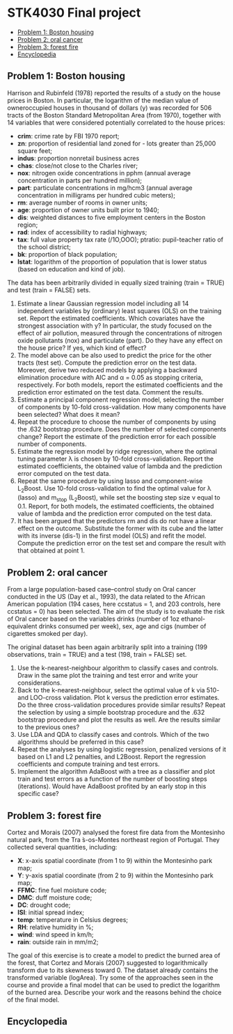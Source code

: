 # STK4030 Final project

- [Problem 1: Boston housing](#problem-1)
- [Problem 2: oral cancer](#problem-2)
- [Problem 3: forest fire](#problem-3)
- [Encyclopedia](#encyclopedia)

## Problem 1: Boston housing

Harrison and Rubinfeld (1978) reported the results of a study on the house prices in Boston. In particular, the logarithm of the median value of owneroccupied houses in thousand of dollars (y) was recorded for 506 tracts of the Boston Standard Metropolitan Area (from 1970), together with 14 variables that were considered potentially correlated to the house prices:

- **crim**: crime rate by FBI 1970 report;
- **zn**: proportion of residential land zoned for - lots greater than 25,000 square feet;
- **indus**: proportion nonretail business acres
- **chas**: close/not close to the Charles river;
- **nox**: nitrogen oxide concentrations in pphm (annual average concentration in parts per hundred million);
- **part**: particulate concentrations in mg/hcm3 (annual average concentration in milligrams per hundred cubic meters);
- **rm**: average number of rooms in owner units;
- **age**: proportion of owner units built prior to 1940;
- **dis**: weighted distances to five employment centers in the Boston region;
- **rad**: index of accessibility to radial highways;
- **tax**: full value property tax rate ($/$1O,OOO);
ptratio: pupil-teacher ratio of the school district;
- **bk**: proportion of black population;
- **lstat**: logarithm of the proportion of population that is lower status (based on education and kind of job).

The data has been arbitrarily divided in equally sized training (train = TRUE) and test (train = FALSE) sets.

1. Estimate a linear Gaussian regression model including all 14 independent variables by (ordinary) least squares (OLS) on the training set. Report the estimated coefficients. Which covariates have the strongest association with y? In particular, the study focused on the effect of air pollution, measured through the concentrations of nitrogen oxide pollutants (nox) and particulate (part). Do they have any effect on the house price? If yes, which kind of effect?
2. The model above can be also used to predict the price for the other tracts (test set). Compute the prediction error on the test data. Moreover, derive two reduced models by applying a backward elimination procedure with AIC and α = 0.05 as stopping criteria, respectively. For both models, report the estimated coefficients and the prediction error estimated on the test data. Comment the results.
3. Estimate a principal component regression model, selecting the number of components by 10-fold cross-validation. How many components have been selected? What does it mean?
4. Repeat the procedure to choose the number of components by using the .632 bootstrap procedure. Does the number of selected components change? Report the estimate of the prediction error for each possible number of components.
5. Estimate the regression model by ridge regression, where the optimal tuning parameter λ is chosen by 10-fold cross-validation. Report the estimated coefficients, the obtained value of lambda and the prediction error computed on the test data.
6. Repeat the same procedure by using lasso and component-wise L<sub>2</sub>Boost. Use 10-fold cross-validation to find the optimal value for λ (lasso) and m<sub>stop</sub> (L<sub>2</sub>Boost), while set the boosting step size ν equal to 0.1. Report, for both models, the estimated coefficients, the obtained value of lambda and the prediction error computed on the test data.
7. It has been argued that the predictors rm and dis do not have a linear effect on the outcome. Substitute the former with its cube and the latter with its inverse (dis-1) in the first model (OLS) and refit the model. Compute the prediction error on the test set and compare the result with that obtained at point 1.

## Problem 2: oral cancer

From a large population-based case–control study on Oral cancer conducted in the US (Day et al., 1993), the data related to the African American population (194 cases, here ccstatus = 1, and 203 controls, here ccstatus = 0) has been selected. The aim of the study is to evaluate the risk of Oral cancer based on the variables drinks (number of 1oz ethanol-equivalent drinks consumed per week), sex, age and cigs (number of cigarettes smoked per day).
					
The original dataset has been again arbitrarily split into a training (199 observations, train = TRUE) and a test (198, train = FALSE) set.				

1. Use the k-nearest-neighbour algorithm to classify cases and controls. Draw in the same plot the training and test error and write your considerations.
2. Back to the k-nearest-neighbour, select the optimal value of k via 510- and LOO-cross validation. Plot k versus the prediction error estimates. Do the three cross-validation procedures provide similar results? Repeat the selection by using a simple bootstrap procedure and the .632 bootstrap procedure and plot the results as well. Are the results similar to the previous ones?
3. Use LDA and QDA to classify cases and controls. Which of the two algorithms should be preferred in this case?
4. Repeat the analyses by using logistic regression, penalized versions of it based on L1 and L2 penalties, and L2Boost. Report the regression coefficients and compute training and test errors.
5. Implement the algorithm AdaBoost with a tree as a classifier and plot train and test errors as a function of the number of boosting steps (iterations). Would have AdaBoost profited by an early stop in this specific case?

## Problem 3: forest fire

Cortez and Morais (2007) analysed the forest fire data from the Montesinho natural park, from the Tra ́s-os-Montes northeast region of Portugal. They collected several quantities, including:

- **X**: x-axis spatial coordinate (from 1 to 9) within the Montesinho park map;
- **Y**: y-axis spatial coordinate (from 2 to 9) within the Montesinho park map;
- **FFMC**: fine fuel moisture code;
- **DMC**: duff moisture code;
- **DC**: drought code;
- **ISI**: initial spread index;
- **temp**: temperature in Celsius degrees;
- **RH**: relative humidity in %;
- **wind**: wind speed in km/h;
- **rain**: outside rain in mm/m2;

The goal of this exercise is to create a model to predict the burned area of the forest, that Cortez and Morais (2007) suggested to logarithmically transform due to its skewness toward 0. The dataset already contains the transformed variable (logArea). Try some of the approaches seen in the course and provide a final model that can be used to predict the logarithm of the burned area. Describe your work and the reasons behind the choice of the final model.

## Encyclopedia

